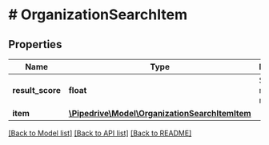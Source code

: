 # # OrganizationSearchItem

## Properties

Name | Type | Description | Notes
------------ | ------------- | ------------- | -------------
**result_score** | **float** | Search result relevancy | [optional]
**item** | [**\Pipedrive\Model\OrganizationSearchItemItem**](OrganizationSearchItemItem.md) |  | [optional]

[[Back to Model list]](../../README.md#models) [[Back to API list]](../../README.md#endpoints) [[Back to README]](../../README.md)

